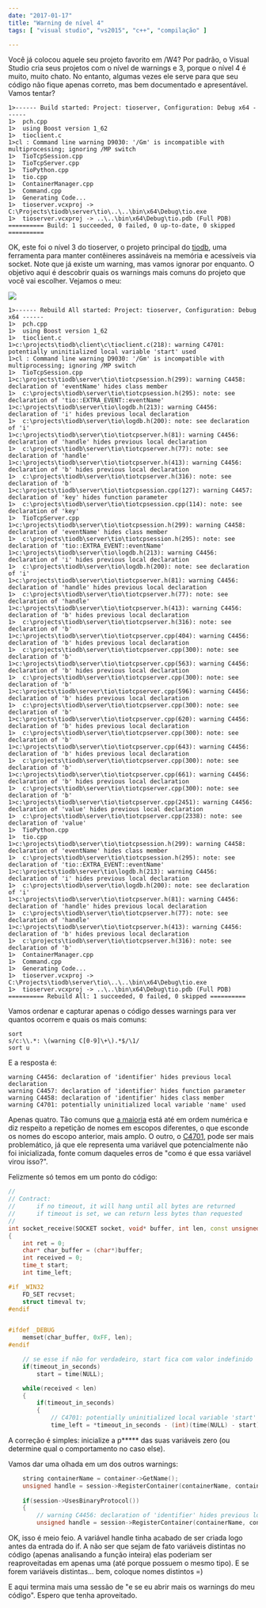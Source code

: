 ```yaml
---
date: "2017-01-17"
title: "Warning de nível 4"
tags: [ "visual studio", "vs2015", "c++", "compilação" ]

---
```

Você já colocou aquele seu projeto favorito em /W4? Por padrão, o Visual Studio cria seus projetos com o nível de warnings e 3, porque o nível 4 é muito, muito chato. No entanto, algumas vezes ele serve para que seu código não fique apenas correto, mas bem documentado e apresentável. Vamos tentar?

```log
1>------ Build started: Project: tioserver, Configuration: Debug x64 ------
1>  pch.cpp
1>  using Boost version 1_62
1>  tioclient.c
1>cl : Command line warning D9030: '/Gm' is incompatible with multiprocessing; ignoring /MP switch
1>  TioTcpSession.cpp
1>  TioTcpServer.cpp
1>  TioPython.cpp
1>  tio.cpp
1>  ContainerManager.cpp
1>  Command.cpp
1>  Generating Code...
1>  tioserver.vcxproj -> C:\Projects\tiodb\server\tio\..\..\bin\x64\Debug\tio.exe
1>  tioserver.vcxproj -> ..\..\bin\x64\Debug\tio.pdb (Full PDB)
========== Build: 1 succeeded, 0 failed, 0 up-to-date, 0 skipped ==========
```

OK, este foi o nível 3 do tioserver, o projeto principal do [tiodb](https://github.com/tiodb), uma ferramenta para manter contêineres assináveis na memória e acessíveis via socket. Note que já existe um warning, mas vamos ignorar por enquanto. O objetivo aqui é descobrir quais os warnings mais comuns do projeto que você vai escolher. Vejamos o meu:

![](http://i.imgur.com/XjbqVh9.png)

```log
1>------ Rebuild All started: Project: tioserver, Configuration: Debug x64 ------
1>  pch.cpp
1>  using Boost version 1_62
1>  tioclient.c
1>c:\projects\tiodb\client\c\tioclient.c(218): warning C4701: potentially uninitialized local variable 'start' used
1>cl : Command line warning D9030: '/Gm' is incompatible with multiprocessing; ignoring /MP switch
1>  TioTcpSession.cpp
1>c:\projects\tiodb\server\tio\tiotcpsession.h(299): warning C4458: declaration of 'eventName' hides class member
1>  c:\projects\tiodb\server\tio\tiotcpsession.h(295): note: see declaration of 'tio::EXTRA_EVENT::eventName'
1>c:\projects\tiodb\server\tio\logdb.h(213): warning C4456: declaration of 'i' hides previous local declaration
1>  c:\projects\tiodb\server\tio\logdb.h(200): note: see declaration of 'i'
1>c:\projects\tiodb\server\tio\tiotcpserver.h(81): warning C4456: declaration of 'handle' hides previous local declaration
1>  c:\projects\tiodb\server\tio\tiotcpserver.h(77): note: see declaration of 'handle'
1>c:\projects\tiodb\server\tio\tiotcpserver.h(413): warning C4456: declaration of 'b' hides previous local declaration
1>  c:\projects\tiodb\server\tio\tiotcpserver.h(316): note: see declaration of 'b'
1>c:\projects\tiodb\server\tio\tiotcpsession.cpp(127): warning C4457: declaration of 'key' hides function parameter
1>  c:\projects\tiodb\server\tio\tiotcpsession.cpp(114): note: see declaration of 'key'
1>  TioTcpServer.cpp
1>c:\projects\tiodb\server\tio\tiotcpsession.h(299): warning C4458: declaration of 'eventName' hides class member
1>  c:\projects\tiodb\server\tio\tiotcpsession.h(295): note: see declaration of 'tio::EXTRA_EVENT::eventName'
1>c:\projects\tiodb\server\tio\logdb.h(213): warning C4456: declaration of 'i' hides previous local declaration
1>  c:\projects\tiodb\server\tio\logdb.h(200): note: see declaration of 'i'
1>c:\projects\tiodb\server\tio\tiotcpserver.h(81): warning C4456: declaration of 'handle' hides previous local declaration
1>  c:\projects\tiodb\server\tio\tiotcpserver.h(77): note: see declaration of 'handle'
1>c:\projects\tiodb\server\tio\tiotcpserver.h(413): warning C4456: declaration of 'b' hides previous local declaration
1>  c:\projects\tiodb\server\tio\tiotcpserver.h(316): note: see declaration of 'b'
1>c:\projects\tiodb\server\tio\tiotcpserver.cpp(404): warning C4456: declaration of 'b' hides previous local declaration
1>  c:\projects\tiodb\server\tio\tiotcpserver.cpp(300): note: see declaration of 'b'
1>c:\projects\tiodb\server\tio\tiotcpserver.cpp(563): warning C4456: declaration of 'b' hides previous local declaration
1>  c:\projects\tiodb\server\tio\tiotcpserver.cpp(300): note: see declaration of 'b'
1>c:\projects\tiodb\server\tio\tiotcpserver.cpp(596): warning C4456: declaration of 'b' hides previous local declaration
1>  c:\projects\tiodb\server\tio\tiotcpserver.cpp(300): note: see declaration of 'b'
1>c:\projects\tiodb\server\tio\tiotcpserver.cpp(620): warning C4456: declaration of 'b' hides previous local declaration
1>  c:\projects\tiodb\server\tio\tiotcpserver.cpp(300): note: see declaration of 'b'
1>c:\projects\tiodb\server\tio\tiotcpserver.cpp(643): warning C4456: declaration of 'b' hides previous local declaration
1>  c:\projects\tiodb\server\tio\tiotcpserver.cpp(300): note: see declaration of 'b'
1>c:\projects\tiodb\server\tio\tiotcpserver.cpp(661): warning C4456: declaration of 'b' hides previous local declaration
1>  c:\projects\tiodb\server\tio\tiotcpserver.cpp(300): note: see declaration of 'b'
1>c:\projects\tiodb\server\tio\tiotcpserver.cpp(2451): warning C4456: declaration of 'value' hides previous local declaration
1>  c:\projects\tiodb\server\tio\tiotcpserver.cpp(2338): note: see declaration of 'value'
1>  TioPython.cpp
1>  tio.cpp
1>c:\projects\tiodb\server\tio\tiotcpsession.h(299): warning C4458: declaration of 'eventName' hides class member
1>  c:\projects\tiodb\server\tio\tiotcpsession.h(295): note: see declaration of 'tio::EXTRA_EVENT::eventName'
1>c:\projects\tiodb\server\tio\logdb.h(213): warning C4456: declaration of 'i' hides previous local declaration
1>  c:\projects\tiodb\server\tio\logdb.h(200): note: see declaration of 'i'
1>c:\projects\tiodb\server\tio\tiotcpserver.h(81): warning C4456: declaration of 'handle' hides previous local declaration
1>  c:\projects\tiodb\server\tio\tiotcpserver.h(77): note: see declaration of 'handle'
1>c:\projects\tiodb\server\tio\tiotcpserver.h(413): warning C4456: declaration of 'b' hides previous local declaration
1>  c:\projects\tiodb\server\tio\tiotcpserver.h(316): note: see declaration of 'b'
1>  ContainerManager.cpp
1>  Command.cpp
1>  Generating Code...
1>  tioserver.vcxproj -> C:\Projects\tiodb\server\tio\..\..\bin\x64\Debug\tio.exe
1>  tioserver.vcxproj -> ..\..\bin\x64\Debug\tio.pdb (Full PDB)
========== Rebuild All: 1 succeeded, 0 failed, 0 skipped ==========
```

Vamos ordenar e capturar apenas o código desses warnings para ver quantos ocorrem e quais os mais comuns:

```vim
sort
s/c:\\.*: \(warning C[0-9]\+\).*$/\1/
sort u
```

E a resposta é:

```log
warning C4456: declaration of 'identifier' hides previous local declaration
warning C4457: declaration of 'identifier' hides function parameter
warning C4458: declaration of 'identifier' hides class member
warning C4701: potentially uninitialized local variable 'name' used
```


Apenas quatro. Tão comuns que [a maioria](https://msdn.microsoft.com/en-us/library/mt694070.aspx) está até em ordem numérica e diz respeito a repetição de nomes em escopos diferentes, o que esconde os nomes do escopo anterior, mais amplo. O outro, o [C4701](https://msdn.microsoft.com/en-us/library/1wea5zwe.aspx), pode ser mais problemático, já que ele representa uma variável que potencialmente não foi inicializada, fonte comum daqueles erros de "como é que essa variável virou isso?".

Felizmente só temos em um ponto do código:

```cpp
//
// Contract: 
//		if no timeout, it will hang until all bytes are returned
//		if timeout is set, we can return less bytes than requested
//
int socket_receive(SOCKET socket, void* buffer, int len, const unsigned* timeout_in_seconds)
{
	int ret = 0;
	char* char_buffer = (char*)buffer;
	int received = 0;
	time_t start;
	int time_left;

#if _WIN32
	FD_SET recvset;
	struct timeval tv;
#endif


#ifdef _DEBUG
	memset(char_buffer, 0xFF, len);
#endif

    // se esse if não for verdadeiro, start fica com valor indefinido
	if(timeout_in_seconds)
		start = time(NULL);

	while(received < len)
	{
		if(timeout_in_seconds)
		{
            // C4701: potentially uninitialized local variable 'start' used
			time_left = *timeout_in_seconds - (int)(time(NULL) - start);
```

A correção é simples: inicialize a p\*\*\*\*\* das suas variáveis zero (ou determine qual o comportamento no caso else).

Vamos dar uma olhada em um dos outros warnings:

```cpp
    string containerName = container->GetName();
    unsigned handle = session->RegisterContainer(containerName, container);
    
    if(session->UsesBinaryProtocol())
    {
        // warning C4456: declaration of 'identifier' hides previous local declaration
        unsigned handle = session->RegisterContainer(containerName, container);
```

OK, isso é meio feio. A variável handle tinha acabado de ser criada logo antes da entrada do if. A não ser que sejam de fato variáveis distintas no código (apenas analisando a função inteira) elas poderiam ser reaproveitadas em apenas uma (até porque possuem o mesmo tipo). E se forem variáveis distintas... bem, coloque nomes distintos =)

E aqui termina mais uma sessão de "e se eu abrir mais os warnings do meu código". Espero que tenha aproveitado.
